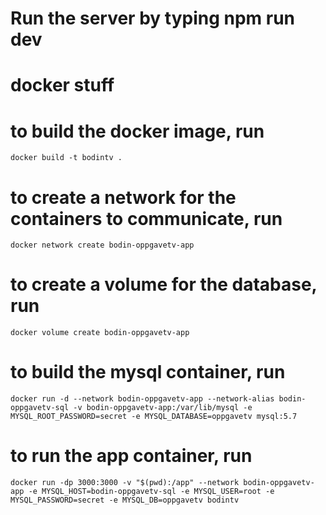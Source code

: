 # Run the server by typing npm run dev

# docker stuff

# to build the docker image, run

    docker build -t bodintv .

# to create a network for the containers to communicate, run

    docker network create bodin-oppgavetv-app

# to create a volume for the database, run

    docker volume create bodin-oppgavetv-app

# to build the mysql container, run

    docker run -d --network bodin-oppgavetv-app --network-alias bodin-oppgavetv-sql -v bodin-oppgavetv-app:/var/lib/mysql -e MYSQL_ROOT_PASSWORD=secret -e MYSQL_DATABASE=oppgavetv mysql:5.7

# to run the app container, run

    docker run -dp 3000:3000 -v "$(pwd):/app" --network bodin-oppgavetv-app -e MYSQL_HOST=bodin-oppgavetv-sql -e MYSQL_USER=root -e MYSQL_PASSWORD=secret -e MYSQL_DB=oppgavetv bodintv
